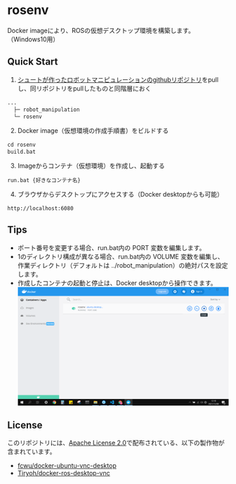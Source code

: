 # rosenv

Docker imageにより、ROSの仮想デスクトップ環境を構築します。（Windows10用）

## Quick Start

1. [シュートが作ったロボットマニピュレーションのgithubリポジトリ](https://github.com/shuto1441/robot_manipulation.git)をpullし、同リポジトリをpullしたものと同階層におく

```
...
  ├─ robot_manipulation
  └─ rosenv
```

2. Docker image（仮想環境の作成手順書）をビルドする

```
cd rosenv
build.bat
```

3. Imageからコンテナ（仮想環境）を作成し、起動する
```
run.bat {好きなコンテナ名}
```

4. ブラウザからデスクトップにアクセスする（Docker desktopからも可能）
```
http://localhost:6080
```
## Tips

* ポート番号を変更する場合、run.bat内の PORT 変数を編集します。
* 1のディレクトリ構成が異なる場合、run.bat内の VOLUME 変数を編集し、作業ディレクトリ（デフォルトは ../robot_manipulation）の絶対パスを設定します。
* 作成したコンテナの起動と停止は、Docker desktopから操作できます。
![screenshot](screenshot.png)

## License

このリポジトリには、[Apache License 2.0](https://www.apache.org/licenses/LICENSE-2.0)で配布されている、以下の製作物が含まれています。

* [fcwu/docker-ubuntu-vnc-desktop](https://github.com/fcwu/docker-ubuntu-vnc-desktop.git)
* [Tiryoh/docker-ros-desktop-vnc](https://github.com/Tiryoh/docker-ros-desktop-vnc.git)